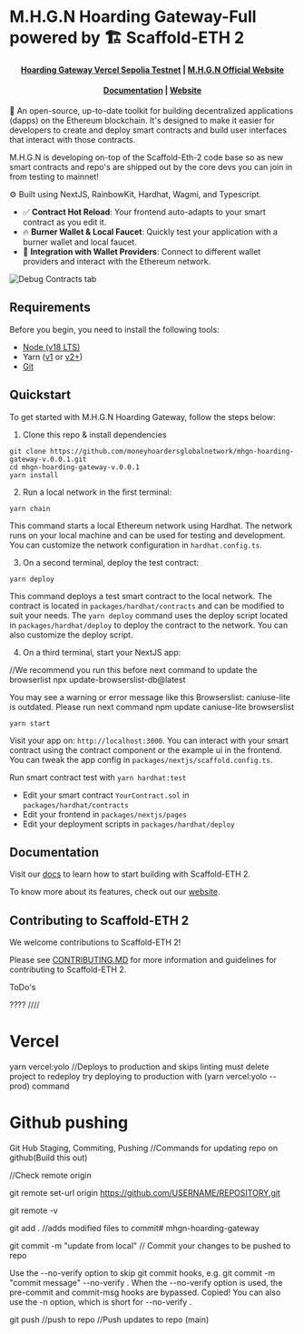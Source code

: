 # M.H.G.N Hoarding Gateway-Full powered by 🏗 Scaffold-ETH 2


<h4 align="center">
  <a href="https://mhgn-hoarding-gateway.vercel.app">Hoarding Gateway Vercel Sepolia Testnet</a> |
  <a href="https://moneyhoardersglobal.net">M.H.G.N Official Website</a>
</h4>
<h4 align="center">
  <a href="https://docs.scaffoldeth.io">Documentation</a> |
  <a href="https://scaffoldeth.io">Website</a>
</h4>

🧪 An open-source, up-to-date toolkit for building decentralized applications (dapps) on the Ethereum blockchain. It's designed to make it easier for developers to create and deploy smart contracts and build user interfaces that interact with those contracts.

M.H.G.N is developing on-top of the Scaffold-Eth-2 code base so as new smart contracts and repo's are shipped out by the core devs you can join in from testing to mainnet!

⚙️ Built using NextJS, RainbowKit, Hardhat, Wagmi, and Typescript.

- ✅ **Contract Hot Reload**: Your frontend auto-adapts to your smart contract as you edit it.
- 🔥 **Burner Wallet & Local Faucet**: Quickly test your application with a burner wallet and local faucet.
- 🔐 **Integration with Wallet Providers**: Connect to different wallet providers and interact with the Ethereum network.

![Debug Contracts tab](https://mhgn-hoarding-gateway.vercel.app/_next/image?url=%2Flogo.png&w=1920&q=75)

## Requirements

Before you begin, you need to install the following tools:

- [Node (v18 LTS)](https://nodejs.org/en/download/)
- Yarn ([v1](https://classic.yarnpkg.com/en/docs/install/) or [v2+](https://yarnpkg.com/getting-started/install))
- [Git](https://git-scm.com/downloads)

## Quickstart

To get started with M.H.G.N Hoarding Gateway, follow the steps below:

1. Clone this repo & install dependencies

```
git clone https://github.com/moneyhoardersglobalnetwork/mhgn-hoarding-gateway-v.0.0.1.git
cd mhgn-hoarding-gateway-v.0.0.1
yarn install
```

2. Run a local network in the first terminal:

```
yarn chain
```

This command starts a local Ethereum network using Hardhat. The network runs on your local machine and can be used for testing and development. You can customize the network configuration in `hardhat.config.ts`.

3. On a second terminal, deploy the test contract:

```
yarn deploy
```

This command deploys a test smart contract to the local network. The contract is located in `packages/hardhat/contracts` and can be modified to suit your needs. The `yarn deploy` command uses the deploy script located in `packages/hardhat/deploy` to deploy the contract to the network. You can also customize the deploy script.

4. On a third terminal, start your NextJS app:

//We recommend you run this before next command to update the browserlist
npx update-browserslist-db@latest

You may see a warning or error message like this
Browserslist: caniuse-lite is outdated. Please run next command npm update caniuse-lite browserslist

```
yarn start
```

Visit your app on: `http://localhost:3000`. You can interact with your smart contract using the contract component or the example ui in the frontend. You can tweak the app config in `packages/nextjs/scaffold.config.ts`.

Run smart contract test with `yarn hardhat:test`

- Edit your smart contract `YourContract.sol` in `packages/hardhat/contracts`
- Edit your frontend in `packages/nextjs/pages`
- Edit your deployment scripts in `packages/hardhat/deploy`

## Documentation

Visit our [docs](https://docs.scaffoldeth.io) to learn how to start building with Scaffold-ETH 2.

To know more about its features, check out our [website](https://scaffoldeth.io).

## Contributing to Scaffold-ETH 2

We welcome contributions to Scaffold-ETH 2!

Please see [CONTRIBUTING.MD](https://github.com/scaffold-eth/scaffold-eth-2/blob/main/CONTRIBUTING.md) for more information and guidelines for contributing to Scaffold-ETH 2.


ToDo's

????
////
# Vercel


yarn vercel:yolo //Deploys to production and skips linting must delete project to redeploy try deploying to production with (yarn vercel:yolo --prod) command

# Github pushing



Git Hub Staging, Commiting, Pushing
//Commands for updating repo on github(Build this out)

//Check remote origin

git remote set-url origin https://github.com/USERNAME/REPOSITORY.git

git remote -v

git add . //adds modified files to commit# mhgn-hoarding-gateway

git commit -m "update from local" // Commit your changes to be pushed to repo

Use the --no-verify option to skip git commit hooks, e.g. git commit -m "commit message" --no-verify . When the --no-verify option is used, the pre-commit and commit-msg hooks are bypassed. Copied! You can also use the -n option, which is short for --no-verify .

git push //push to repo //Push updates to repo (main)
